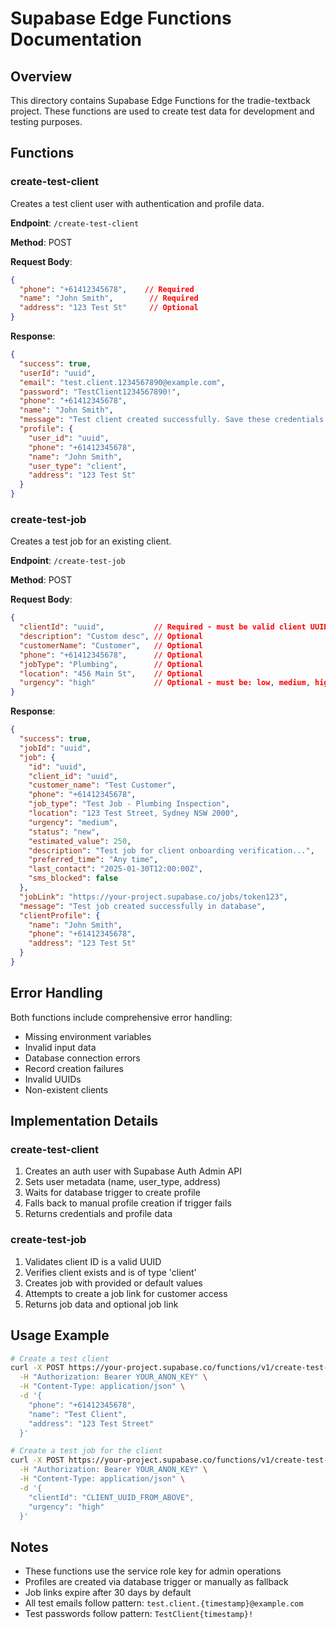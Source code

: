 # Supabase Edge Functions Documentation

## Overview

This directory contains Supabase Edge Functions for the tradie-textback project. These functions are used to create test data for development and testing purposes.

## Functions

### create-test-client

Creates a test client user with authentication and profile data.

**Endpoint**: `/create-test-client`

**Method**: POST

**Request Body**:
```json
{
  "phone": "+61412345678",    // Required
  "name": "John Smith",        // Required
  "address": "123 Test St"     // Optional
}
```

**Response**:
```json
{
  "success": true,
  "userId": "uuid",
  "email": "test.client.1234567890@example.com",
  "password": "TestClient1234567890!",
  "phone": "+61412345678",
  "name": "John Smith",
  "message": "Test client created successfully. Save these credentials!",
  "profile": {
    "user_id": "uuid",
    "phone": "+61412345678",
    "name": "John Smith",
    "user_type": "client",
    "address": "123 Test St"
  }
}
```

### create-test-job

Creates a test job for an existing client.

**Endpoint**: `/create-test-job`

**Method**: POST

**Request Body**:
```json
{
  "clientId": "uuid",           // Required - must be valid client UUID
  "description": "Custom desc", // Optional
  "customerName": "Customer",   // Optional
  "phone": "+61412345678",      // Optional
  "jobType": "Plumbing",        // Optional
  "location": "456 Main St",    // Optional
  "urgency": "high"             // Optional - must be: low, medium, high, urgent
}
```

**Response**:
```json
{
  "success": true,
  "jobId": "uuid",
  "job": {
    "id": "uuid",
    "client_id": "uuid",
    "customer_name": "Test Customer",
    "phone": "+61412345678",
    "job_type": "Test Job - Plumbing Inspection",
    "location": "123 Test Street, Sydney NSW 2000",
    "urgency": "medium",
    "status": "new",
    "estimated_value": 250,
    "description": "Test job for client onboarding verification...",
    "preferred_time": "Any time",
    "last_contact": "2025-01-30T12:00:00Z",
    "sms_blocked": false
  },
  "jobLink": "https://your-project.supabase.co/jobs/token123",
  "message": "Test job created successfully in database",
  "clientProfile": {
    "name": "John Smith",
    "phone": "+61412345678",
    "address": "123 Test St"
  }
}
```

## Error Handling

Both functions include comprehensive error handling:

- Missing environment variables
- Invalid input data
- Database connection errors
- Record creation failures
- Invalid UUIDs
- Non-existent clients

## Implementation Details

### create-test-client
1. Creates an auth user with Supabase Auth Admin API
2. Sets user metadata (name, user_type, address)
3. Waits for database trigger to create profile
4. Falls back to manual profile creation if trigger fails
5. Returns credentials and profile data

### create-test-job
1. Validates client ID is a valid UUID
2. Verifies client exists and is of type 'client'
3. Creates job with provided or default values
4. Attempts to create a job link for customer access
5. Returns job data and optional job link

## Usage Example

```bash
# Create a test client
curl -X POST https://your-project.supabase.co/functions/v1/create-test-client \
  -H "Authorization: Bearer YOUR_ANON_KEY" \
  -H "Content-Type: application/json" \
  -d '{
    "phone": "+61412345678",
    "name": "Test Client",
    "address": "123 Test Street"
  }'

# Create a test job for the client
curl -X POST https://your-project.supabase.co/functions/v1/create-test-job \
  -H "Authorization: Bearer YOUR_ANON_KEY" \
  -H "Content-Type: application/json" \
  -d '{
    "clientId": "CLIENT_UUID_FROM_ABOVE",
    "urgency": "high"
  }'
```

## Notes

- These functions use the service role key for admin operations
- Profiles are created via database trigger or manually as fallback
- Job links expire after 30 days by default
- All test emails follow pattern: `test.client.{timestamp}@example.com`
- Test passwords follow pattern: `TestClient{timestamp}!`